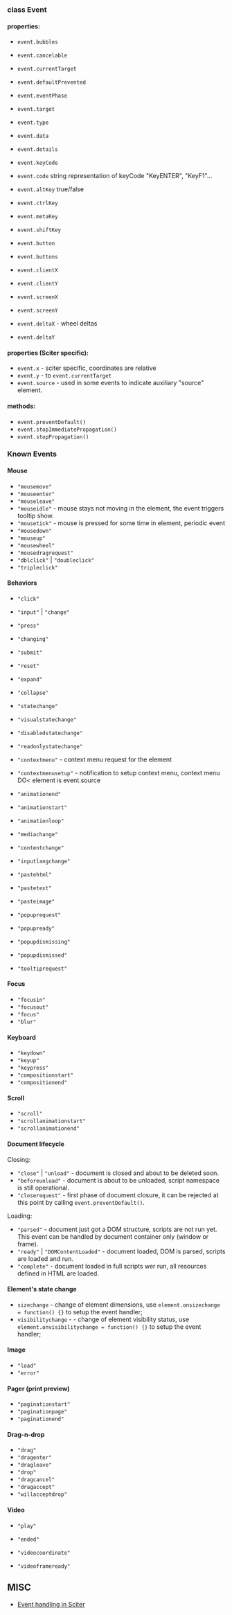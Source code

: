 ### class Event

#### properties:

* `event.bubbles`
* `event.cancelable`
* `event.currentTarget`
* `event.defaultPrevented`
* `event.eventPhase`
* `event.target`
* `event.type`
* `event.data`
* `event.details`
* `event.keyCode`
* `event.code` string representation of keyCode "KeyENTER", "KeyF1"...
* `event.altKey` true/false
* `event.ctrlKey`
* `event.metaKey`
* `event.shiftKey`
* `event.button`
* `event.buttons`
* `event.clientX`
* `event.clientY`
* `event.screenX`
* `event.screenY`

* `event.deltaX` - wheel deltas
* `event.deltaY`


#### properties (Sciter specific):

* `event.x` - sciter specific, coordinates are relative
* `event.y` - to `event.currentTarget`
* `event.source` - used in some events to indicate auxiliary "source" element. 

#### methods:

* `event.preventDefault()`
* `event.stopImmediatePropagation()`
* `event.stopPropagation()`


### Known Events

#### Mouse

* `"mousemove"`
* `"mouseenter"`
* `"mouseleave"`
* `"mouseidle"` - mouse stays not moving in the element, the event triggers tooltip show.
* `"mousetick"` - mouse is pressed for some time in element, periodic event
* `"mousedown"`
* `"mouseup"`
* `"mousewheel"`
* `"mousedragrequest"`
* `"dblclick"` | `"doubleclick"`
* `"tripleclick"`

#### Behaviors

* `"click"`
* `"input"` | `"change"` 
* `"press"` 
* `"changing"` 
* `"submit"` 
* `"reset"`  
* `"expand"`  
* `"collapse"`  
* `"statechange"` 
* `"visualstatechange"` 
* `"disabledstatechange"` 
* `"readonlystatechange"` 

* `"contextmenu"` - context menu request for the element
* `"contextmenusetup"` - notification to setup context menu, context menu DO< element is event.source
* `"animationend"`
* `"animationstart"` 
* `"animationloop"` 
* `"mediachange"` 
* `"contentchange"` 
* `"inputlangchange"` 
* `"pastehtml"` 
* `"pastetext"` 
* `"pasteimage"` 
* `"popuprequest"`  
* `"popupready"`    
* `"popupdismissing"` 
* `"popupdismissed"`  

* `"tooltiprequest"` 

#### Focus

* `"focusin"`
* `"focusout"` 
* `"focus"` 
* `"blur"` 

#### Keyboard

* `"keydown"`
* `"keyup"`  
* `"keypress"`
* `"compositionstart"`
* `"compositionend"`

#### Scroll

* `"scroll"`
* `"scrollanimationstart"` 
* `"scrollanimationend"` 

#### Document lifecycle

Closing:

* `"close"` | `"unload"` - document is closed and about to be deleted soon.
* `"beforeunload"` - document is about to be unloaded, script namespace is still operational.
* `"closerequest"` - first phase of document closure, it can be rejected at this point by calling `event.preventDefault()`. 

Loading:

* `"parsed"` - document just got a DOM structure, scripts are not run yet. This event can be handled by document container only (window or frame). 
* `"ready"` | `"DOMContentLoaded"` - document loaded, DOM is parsed, scripts are loaded and run.
* `"complete"` - document loaded in full scripts wer run, all resources defined in HTML are loaded.


#### Element's state change

* `sizechange` - change of element dimensions, use `element.onsizechange = function() {}` to setup the event handler;
* `visibilitychange` -  - change of element visibility status,  use `element.onvisibilitychange = function() {}` to setup the event handler;

#### Image 

* `"load"`
* `"error"`

#### Pager (print preview)

* `"paginationstart"`
* `"paginationpage"` 
* `"paginationend"` 

#### Drag-n-drop

* `"drag"`
* `"dragenter"` 
* `"dragleave"` 
* `"drop"` 
* `"dragcancel"` 
* `"dragaccept"` 
* `"willacceptdrop"`

#### Video 

* `"play"`
* `"ended"`

* `"videocoordinate"`
* `"videoframeready"`

## MISC

- [Event handling in Sciter](https://sciter.com/event-handling-in-sciter/)
